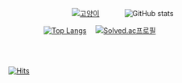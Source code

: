 

　　　　　　　　　[![고양이](https://github.githubassets.com/images/mona-whisper.gif)](http://everyday-com-eat.tistory.com) 　　　
![GitHub stats](https://github-readme-stats.vercel.app/api?username=jinsugyeong&theme=buefy&show_icons=true)


　　　　　[![Top Langs](https://github-readme-stats.vercel.app/api/top-langs/?username=jinsugyeong&layout=compact&theme=buefy&langs_count=8)](https://github.com/anuraghazra/github-readme-stats)　
[![Solved.ac프로필](http://mazassumnida.wtf/api/v2/generate_badge?boj=su0uu)](https://solved.ac/profile/su0uu)




<br><br>

[![Hits](https://hits.seeyoufarm.com/api/count/incr/badge.svg?url=https%3A%2F%2Fgithub.com%2Fjinsugyeong&count_bg=%23CBC2D3&title_bg=%23D8C0F1&icon=&icon_color=%23E7E7E7&title=hits&edge_flat=false)](https://hits.seeyoufarm.com)
